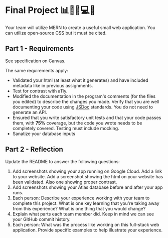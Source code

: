 # Final Project 📊👨‍💼💻💬

Your team will utilize MERN to create a useful small web application. You can utilize open-source CSS but it must be cited.

## Part 1 - Requirements

See specification on Canvas.

The same requirements apply:

* Validated your html (at least what it generates) and have included metadata like in previous assignments.
* Test for contrast with a11y.
* Modified the documentation in the program's comments (for the files you edited) to describe the changes you made. Verify that you are well documenting your code using [JSDoc](https://www.npmjs.com/package/jsdoc) standards. You do not need to generate an API.
* Ensured that you write satisfactory unit tests and that your code passes them, with **75%** coverage, but the code you wrote needs to be completely covered. Testing must include mocking.
* Sanatize your database inputs

## Part 2 - Reflection

Update the README to answer the following questions:

 1. Add screenshots showing your app running on Google Cloud. Add a link to your website. Add a screenshot showing the html on your website has been validated. Also one showing proper contrast.
 2. Add screenshots showing your Atlas database before and after your app runs.
 3. Each person: Describe your experience working with your team to complete this project. What is one key learning that you're taking away from this experience? What is one thing that you would change?
 4. Explain what parts each team member did. Keep in mind we can see your GitHub commit history.
 5. Each person: What was the process like working on this full-stack web application. Provide specific examples to help illustrate your experience.
